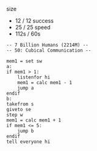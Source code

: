
size
* 12 / 12
success
* 25 / 25
speed
* 112s / 60s

```
-- 7 Billion Humans (2214M) --
-- 50: Cubical Communication --

mem1 = set sw
a:
if mem1 > 1:
	listenfor hi
	mem1 = calc mem1 - 1
	jump a
endif
b:
takefrom s
giveto se
step w
mem1 = calc mem1 + 1
if mem1 <= 5:
	jump b
endif
tell everyone hi



```